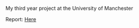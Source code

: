 My third year project at the University of Manchester

Report: [Here](third_year_project_report.pdf)
